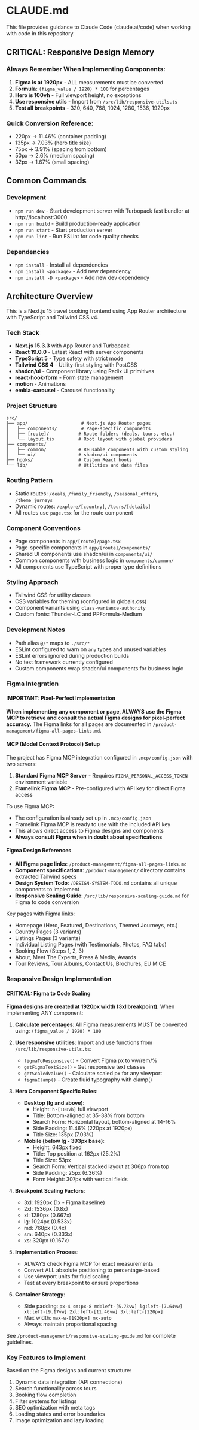 # CLAUDE.md

This file provides guidance to Claude Code (claude.ai/code) when working with code in this repository.

## CRITICAL: Responsive Design Memory

### Always Remember When Implementing Components:
1. **Figma is at 1920px** - ALL measurements must be converted
2. **Formula**: `(figma_value / 1920) * 100` for percentages
3. **Hero is 100vh** - Full viewport height, no exceptions
4. **Use responsive utils** - Import from `/src/lib/responsive-utils.ts`
5. **Test all breakpoints** - 320, 640, 768, 1024, 1280, 1536, 1920px

### Quick Conversion Reference:
- 220px → 11.46% (container padding)
- 135px → 7.03% (hero title size)
- 75px → 3.91% (spacing from bottom)
- 50px → 2.6% (medium spacing)
- 32px → 1.67% (small spacing)

## Common Commands

### Development
- `npm run dev` - Start development server with Turbopack fast bundler at http://localhost:3000
- `npm run build` - Build production-ready application
- `npm run start` - Start production server
- `npm run lint` - Run ESLint for code quality checks

### Dependencies
- `npm install` - Install all dependencies
- `npm install <package>` - Add new dependency
- `npm install -D <package>` - Add new dev dependency

## Architecture Overview

This is a Next.js 15 travel booking frontend using App Router architecture with TypeScript and Tailwind CSS v4.

### Tech Stack
- **Next.js 15.3.3** with App Router and Turbopack
- **React 19.0.0** - Latest React with server components
- **TypeScript 5** - Type safety with strict mode
- **Tailwind CSS 4** - Utility-first styling with PostCSS
- **shadcn/ui** - Component library using Radix UI primitives
- **react-hook-form** - Form state management
- **motion** - Animations
- **embla-carousel** - Carousel functionality

### Project Structure

```
src/
├── app/                    # Next.js App Router pages
│   ├── components/         # Page-specific components
│   ├── [route]/           # Route folders (deals, tours, etc.)
│   └── layout.tsx         # Root layout with global providers
├── components/
│   ├── common/            # Reusable components with custom styling
│   └── ui/                # shadcn/ui components
├── hooks/                 # Custom React hooks
└── lib/                   # Utilities and data files
```

### Routing Pattern
- Static routes: `/deals`, `/family_friendly`, `/seasonal_offers`, `/theme_jurneys`
- Dynamic routes: `/explore/[country]`, `/tours/[details]`
- All routes use `page.tsx` for the route component

### Component Conventions
- Page components in `app/[route]/page.tsx`
- Page-specific components in `app/[route]/components/`
- Shared UI components use shadcn/ui in `components/ui/`
- Common components with business logic in `components/common/`
- All components use TypeScript with proper type definitions

### Styling Approach
- Tailwind CSS for utility classes
- CSS variables for theming (configured in globals.css)
- Component variants using `class-variance-authority`
- Custom fonts: Thunder-LC and PPFormula-Medium

### Development Notes
- Path alias `@/*` maps to `./src/*`
- ESLint configured to warn on `any` types and unused variables
- ESLint errors ignored during production builds
- No test framework currently configured
- Custom components wrap shadcn/ui components for business logic

### Figma Integration

#### IMPORTANT: Pixel-Perfect Implementation
**When implementing any component or page, ALWAYS use the Figma MCP to retrieve and consult the actual Figma designs for pixel-perfect accuracy.** The Figma links for all pages are documented in `/product-management/figma-all-pages-links.md`.

#### MCP (Model Context Protocol) Setup
The project has Figma MCP integration configured in `.mcp/config.json` with two servers:

1. **Standard Figma MCP Server** - Requires `FIGMA_PERSONAL_ACCESS_TOKEN` environment variable
2. **Framelink Figma MCP** - Pre-configured with API key for direct Figma access

To use Figma MCP:
- The configuration is already set up in `.mcp/config.json`
- Framelink Figma MCP is ready to use with the included API key
- This allows direct access to Figma designs and components
- **Always consult Figma when in doubt about specifications**

#### Figma Design References
- **All Figma page links**: `/product-management/figma-all-pages-links.md`
- **Component specifications**: `/product-management/` directory contains extracted Tailwind specs
- **Design System Todo**: `/DESIGN-SYSTEM-TODO.md` contains all unique components to implement
- **Responsive Scaling Guide**: `/src/lib/responsive-scaling-guide.md` for Figma to code conversion

Key pages with Figma links:
- Homepage (Hero, Featured, Destinations, Themed Journeys, etc.)
- Country Pages (3 variants)
- Listings Pages (3 variants)
- Individual Listing Pages (with Testimonials, Photos, FAQ tabs)
- Booking Flow (Steps 1, 2, 3)
- About, Meet The Experts, Press & Media, Awards
- Tour Reviews, Tour Albums, Contact Us, Brochures, EU MICE

### Responsive Design Implementation

#### CRITICAL: Figma to Code Scaling
**Figma designs are created at 1920px width (3xl breakpoint)**. When implementing ANY component:

1. **Calculate percentages**: All Figma measurements MUST be converted using: `(figma_value / 1920) * 100`
2. **Use responsive utilities**: Import and use functions from `/src/lib/responsive-utils.ts`:
   - `figmaToResponsive()` - Convert Figma px to vw/rem/%
   - `getFigmaTextSize()` - Get responsive text classes
   - `getScaledValue()` - Calculate scaled px for any viewport
   - `figmaClamp()` - Create fluid typography with clamp()

3. **Hero Component Specific Rules**:
   - **Desktop (lg and above)**:
     - Height: `h-[100vh]` full viewport
     - Title: Bottom-aligned at 35-38% from bottom
     - Search Form: Horizontal layout, bottom-aligned at 14-16%
     - Side Padding: 11.46% (220px at 1920px)
     - Title Size: 135px (7.03%)
   - **Mobile (below lg - 393px base)**:
     - Height: 643px fixed
     - Title: Top position at 162px (25.2%)
     - Title Size: 53px
     - Search Form: Vertical stacked layout at 306px from top
     - Side Padding: 25px (6.36%)
     - Form Height: 307px with vertical fields

4. **Breakpoint Scaling Factors**:
   - 3xl: 1920px (1x - Figma baseline)
   - 2xl: 1536px (0.8x)
   - xl: 1280px (0.667x)
   - lg: 1024px (0.533x)
   - md: 768px (0.4x)
   - sm: 640px (0.333x)
   - xs: 320px (0.167x)

5. **Implementation Process**:
   - ALWAYS check Figma MCP for exact measurements
   - Convert ALL absolute positioning to percentage-based
   - Use viewport units for fluid scaling
   - Test at every breakpoint to ensure proportions

6. **Container Strategy**:
   - Side padding: `px-4 sm:px-8 md:left-[5.73vw] lg:left-[7.64vw] xl:left-[9.17vw] 2xl:left-[11.46vw] 3xl:left-[220px]`
   - Max width: `max-w-[1920px] mx-auto`
   - Always maintain proportional spacing

See `/product-management/responsive-scaling-guide.md` for complete guidelines.

### Key Features to Implement
Based on the Figma designs and current structure:
1. Dynamic data integration (API connections)
2. Search functionality across tours
3. Booking flow completion
4. Filter systems for listings
5. SEO optimization with meta tags
6. Loading states and error boundaries
7. Image optimization and lazy loading